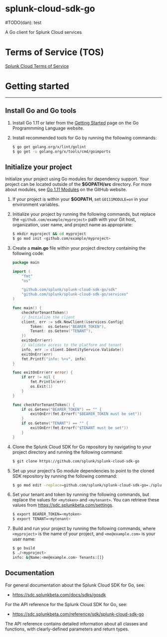 # splunk-cloud-sdk-go

\#TODO(dan): test

A Go client for Splunk Cloud services

# Terms of Service (TOS)
[Splunk Cloud Terms of Service](https://www.splunk.com/en_us/legal/terms/splunk-cloud-pre-release-terms-of-service.html)

# Getting started
---

## Install Go and Go tools

1. Install Go 1.11 or later from the [Getting Started](https://golang.org/doc/install) page on the Go Programmming Language website.
   
2. Install recommended tools for Go by running the following commands:
    
    ```bash
    $ go get golang.org/x/lint/golint
    $ go get -u golang.org/x/tools/cmd/goimports
    ```


## Initialize your project

Initialize your project using Go modules for dependency support. Your project can be located outside of the **$GOPATH/src** directory. For more about modules, see [Go 1.11 Modules](https://github.com/golang/go/wiki/Modules) on the GitHub website.

1. If your project is within your **$GOPATH**, set `GO111MODULE=on` in your environment variables. 
   
2. Initialize your project by running the following commands, but replace the `<github.com/example/myproject>` path with your Git host, organization, user name, and project name as appropriate:
    
    ```bash
    $ mkdir myproject && cd myproject
    $ go mod init <github.com/example/myproject>
    ```

3. Create a **main.go** file within your project directory containing the following code: 
    
    ```go
    package main

    import (
        "fmt"
        "os"

        "github.com/splunk/splunk-cloud-sdk-go/sdk"
        "github.com/splunk/splunk-cloud-sdk-go/services"
    )

    func main() {
        checkForTenantToken()
        // Initialize the client
        client, err := sdk.NewClient(&services.Config{
            Token:  os.Getenv("BEARER_TOKEN"),
            Tenant: os.Getenv("TENANT"),
        })
        exitOnErr(err)
        // Validate access to the platform and tenant
        info, err := client.IdentityService.Validate()
        exitOnErr(err)
        fmt.Printf("info: %+v", info)
    }

    func exitOnErr(err error) {
        if err != nil {
            fmt.Println(err)
            os.Exit(1)
        }
    }

    func checkForTenantToken() {
        if os.Getenv("BEARER_TOKEN") == "" {
            exitOnErr(fmt.Errorf("$BEARER_TOKEN must be set"))
        }
        if os.Getenv("TENANT") == "" {
            exitOnErr(fmt.Errorf("$TENANT must be set"))
        }
    }
    ```
    
4. Clone the Splunk Cloud SDK for Go repository by navigating to your project directory and running the following command:
    
    ```bash
    $ git clone https://github.com/splunk/splunk-cloud-sdk-go
    ```

5. Set up your project's Go module dependencies to point to the cloned SDK repository by running the following command:
    
    ```bash
    $ go mod edit -replace=github.com/splunk/splunk-cloud-sdk-go=./splunk-cloud-sdk-go
    ```

6. Set your tenant and token by running the following commands, but replace the values for `<mytoken>` and `<mytenant>`. You can retrieve these values from https://sdc.splunkbeta.com/settings. 

    ```bash
    $ export BEARER_TOKEN=<mytoken>
    $ export TENANT=<mytenant>
    ```

7. Build and run your project by running the following commands, where `<myproject>` is the name of your project, and `<me@example.com>` is your user name:
    
    ```bash
    $ go build
    $ ./<myproject>
    info: &{Name:<me@example.com> Tenants:[]}
    ```

## Documentation
For general documentation about the Splunk Cloud SDK for Go, see:
- https://sdc.splunkbeta.com/docs/sdks/gosdk

For the API reference for the Splunk Cloud SDK for Go, see:
- https://sdc.splunkbeta.com/reference/sdk/splunk-cloud-sdk-go

The API reference contains detailed information about all classes and functions, with clearly-defined parameters and return types.
